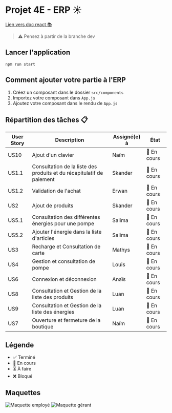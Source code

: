 # Projet 4E - ERP ☀️
[Lien vers doc react 📚](https://react.dev/reference/react)

> ⚠️ Pensez à partir de la branche dev

## Lancer l'application
```
npm run start
```

## Comment ajouter votre partie à l'ERP
1. Créez un composant dans le dossier `src/components`
2. Importez votre composant dans `App.js`
3. Ajoutez votre composant dans le rendu de `App.js`

## Répartition des tâches 📋

| User Story | Description | Assigné(e) à | État |
|------------|-------------|--------------|------|
| US10 | Ajout d'un clavier | Naïm | 🔄 En cours |
| US1.1 | Consultation de la liste des produits et du récapitulatif de paiement | Skander | 🔄 En cours |
| US1.2 | Validation de l'achat | Erwan | 🔄 En cours |
| US2 | Ajout de produits | Skander | 🔄 En cours |
| US5.1 | Consultation des différentes énergies pour une pompe | Salima | 🔄 En cours |
| US5.2 | Ajouter l'énergie dans la liste d'articles | Salima | 🔄 En cours |
| US3 | Recharge et Consultation de carte | Mathys | 🔄 En cours |
| US4 | Gestion et consultation de pompe | Louis | 🔄 En cours |
| US6 | Connexion et déconnexion | Anaïs | 🔄 En cours |
| US8 | Consultation et Gestion de la liste des produits | Luan | 🔄 En cours |
| US9 | Consultation et Gestion de la liste des énergies | Luan | 🔄 En cours |
| US7 | Ouverture et fermeture de la boutique | Naïm | 🔄 En cours |

## Légende
- ✅ Terminé
- 🔄 En cours
- ⏳ À faire
- ❌ Bloqué


## Maquettes

![Maquette employé](https://i.imgur.com/Ae8dxci.png)
![Maquette gérant](https://i.imgur.com/DM4bMHH.jpeg)